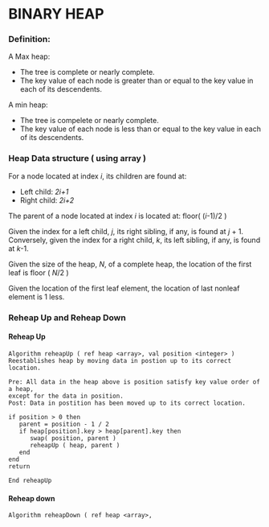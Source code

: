 BINARY HEAP
====

### Definition:

A Max heap:
- The tree is complete or nearly complete.
- The key value of each node is greater than or equal to the key value in each
  of its descendents.

A min heap:
- The tree is compelete or nearly complete.
- The key value of each node is less than or equal to the key value in each of
  its descendents.

### Heap Data structure ( using array )
For a node located at index _i_, its children are found at:
   - Left child: _2i+1_
   - Right child: _2i+2_

The parent of a node located at index _i_ is located at: floor( (_i_-1)/2 )

Given the index for a left child, _j_, its right sibling, if any, is found at
_j_ + 1. Conversely, given the index for a right child, _k_, its left sibling,
if any, is found at _k_-1.

Given the size of the heap, _N_, of a complete heap, the location of the first
leaf is floor ( _N_/2 )

Given the location of the first leaf element, the location of last nonleaf
element is 1 less.

### Reheap Up and Reheap Down

#### Reheap Up
```
Algorithm reheapUp ( ref heap <array>, val position <integer> )
Reestablishes heap by moving data in postion up to its correct location.

Pre: All data in the heap above is position satisfy key value order of a heap,
except for the data in position.
Post: Data in postition has been moved up to its correct location.

if position > 0 then
   parent = position - 1 / 2
   if heap[position].key > heap[parent].key then
      swap( position, parent )
      reheapUp ( heap, parent )
   end
end
return 

End reheapUp
```
#### Reheap down
```
Algorithm reheapDown ( ref heap <array>, 
```
